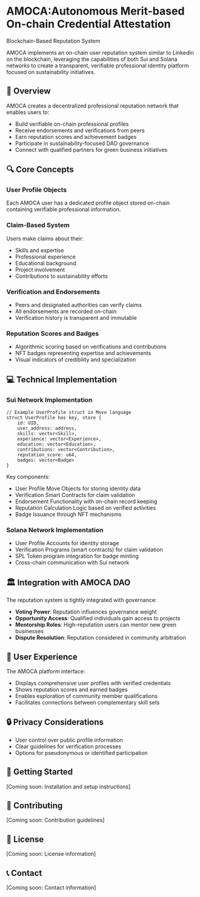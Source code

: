 # AMOCA:Autonomous Merit-based On-chain Credential Attestation

Blockchain-Based Reputation System

AMOCA implements an on-chain user reputation system similar to LinkedIn on the blockchain, leveraging the capabilities of both Sui and Solana networks to create a transparent, verifiable professional identity platform focused on sustainability initiatives.

## 🌟 Overview

AMOCA creates a decentralized professional reputation network that enables users to:

- Build verifiable on-chain professional profiles
- Receive endorsements and verifications from peers
- Earn reputation scores and achievement badges
- Participate in sustainability-focused DAO governance
- Connect with qualified partners for green business initiatives

## 🔍 Core Concepts

### User Profile Objects

Each AMOCA user has a dedicated profile object stored on-chain containing verifiable professional information.

### Claim-Based System

Users make claims about their:

- Skills and expertise
- Professional experience
- Educational background
- Project involvement
- Contributions to sustainability efforts

### Verification and Endorsements

- Peers and designated authorities can verify claims
- All endorsements are recorded on-chain
- Verification history is transparent and immutable

### Reputation Scores and Badges

- Algorithmic scoring based on verifications and contributions
- NFT badges representing expertise and achievements
- Visual indicators of credibility and specialization

## 💻 Technical Implementation

### Sui Network Implementation

```move
// Example UserProfile struct in Move language
struct UserProfile has key, store {
    id: UID,
    user_address: address,
    skills: vector<Skill>,
    experience: vector<Experience>,
    education: vector<Education>,
    contributions: vector<Contribution>,
    reputation_score: u64,
    badges: vector<Badge>
}
```

Key components:

- User Profile Move Objects for storing identity data
- Verification Smart Contracts for claim validation
- Endorsement Functionality with on-chain record keeping
- Reputation Calculation Logic based on verified activities
- Badge Issuance through NFT mechanisms

### Solana Network Implementation

- User Profile Accounts for identity storage
- Verification Programs (smart contracts) for claim validation
- SPL Token program integration for badge minting
- Cross-chain communication with Sui network

## 🏛️ Integration with AMOCA DAO

The reputation system is tightly integrated with governance:

- **Voting Power**: Reputation influences governance weight
- **Opportunity Access**: Qualified individuals gain access to projects
- **Mentorship Roles**: High-reputation users can mentor new green businesses
- **Dispute Resolution**: Reputation considered in community arbitration

## 👥 User Experience

The AMOCA platform interface:

- Displays comprehensive user profiles with verified credentials
- Shows reputation scores and earned badges
- Enables exploration of community member qualifications
- Facilitates connections between complementary skill sets

## 🔒 Privacy Considerations

- User control over public profile information
- Clear guidelines for verification processes
- Options for pseudonymous or identified participation

## 🚀 Getting Started

[Coming soon: Installation and setup instructions]

## 🤝 Contributing

[Coming soon: Contribution guidelines]

## 📄 License

[Coming soon: License information]

## 📞 Contact

[Coming soon: Contact information]

